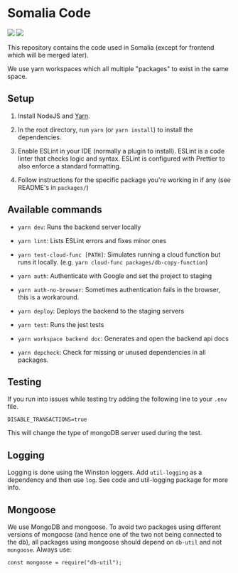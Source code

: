 # Somalia Code

<a href="https://codeclimate.com/repos/5eebb93769ce914dc100dcd1/maintainability"><img src="https://api.codeclimate.com/v1/badges/a195459a45a7e562ac07/maintainability" /></a>
<a href="https://codeclimate.com/repos/5eebb93769ce914dc100dcd1/test_coverage"><img src="https://api.codeclimate.com/v1/badges/a195459a45a7e562ac07/test_coverage" /></a>

This repository contains the code used in Somalia (except for frontend which will be merged later).

We use yarn workspaces which all multiple "packages" to exist in the same space.

## Setup

1. Install NodeJS and [Yarn](https://classic.yarnpkg.com/en/docs/install).

2. In the root directory, run `yarn` (or `yarn install`) to install the dependencies.

3. Enable ESLint in your IDE (normally a plugin to install). ESLint is a code linter that checks logic and syntax.
ESLint is configured with Prettier to also enforce a standard formatting.

4. Follow instructions for the specific package you're working in if any (see README's in `packages/`)

## Available commands

- `yarn dev`: Runs the backend server locally

- `yarn lint`: Lists ESLint errors and fixes minor ones

- `yarn test-cloud-func [PATH]`: Simulates running a cloud function but runs it locally. (e.g. `yarn cloud-func packages/db-copy-function`)

- `yarn auth`: Authenticate with Google and set the project to staging

- `yarn auth-no-browser`: Sometimes authentication fails in the browser, this is a workaround.

- `yarn deploy`: Deploys the backend to the staging servers

- `yarn test`: Runs the jest tests

- `yarn workspace backend doc`: Generates and open the backend api docs

- `yarn depcheck`: Check for missing or unused dependencies in all packages.

## Testing

If you run into issues while testing try adding the following line to your `.env` file.

```
DISABLE_TRANSACTIONS=true
```

This will change the type of mongoDB server used during the test.

## Logging

Logging is done using the Winston loggers. Add `util-logging` as a dependency and then use `log`. See code and util-logging package for more info.

## Mongoose

We use MongoDB and mongoose. To avoid two packages using different versions of mongoose
(and hence one of the two not being connected to the db), all packages using mongoose should depend on `db-util` and not `mongoose`.
Always use:

```
const mongoose = require("db-util");
```